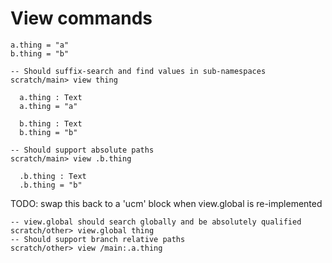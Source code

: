 # View commands

``` unison
a.thing = "a"
b.thing = "b"
```

``` ucm
-- Should suffix-search and find values in sub-namespaces
scratch/main> view thing

  a.thing : Text
  a.thing = "a"
  
  b.thing : Text
  b.thing = "b"

-- Should support absolute paths
scratch/main> view .b.thing

  .b.thing : Text
  .b.thing = "b"

```
TODO: swap this back to a 'ucm' block when view.global is re-implemented

    -- view.global should search globally and be absolutely qualified
    scratch/other> view.global thing
    -- Should support branch relative paths
    scratch/other> view /main:.a.thing

